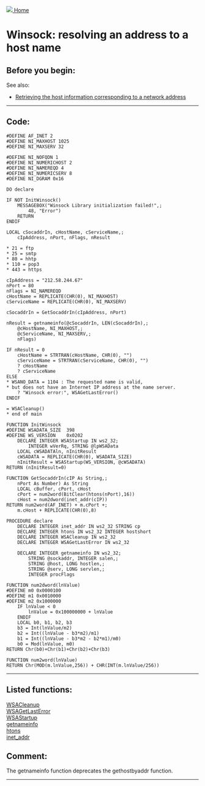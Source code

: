 [<img src="../images/home.png"> Home ](https://github.com/VFPX/Win32API)  

# Winsock: resolving an address to a host name

## Before you begin:
See also:

* [Retrieving the host information corresponding to a network address](sample_217.md)  
  
***  


## Code:
```foxpro  
#DEFINE AF_INET 2
#DEFINE NI_MAXHOST 1025
#DEFINE NI_MAXSERV 32

#DEFINE NI_NOFQDN 1
#DEFINE NI_NUMERICHOST 2
#DEFINE NI_NAMEREQD 4
#DEFINE NI_NUMERICSERV 8
#DEFINE NI_DGRAM 0x16

DO declare

IF NOT InitWinsock()
	MESSAGEBOX("Winsock Library initialization failed!",;
		48, "Error")
	RETURN
ENDIF

LOCAL cSocaddrIn, cHostName, cServiceName,;
	cIpAddress, nPort, nFlags, nResult

* 21 = ftp
* 25 = smtp
* 80 = hhtp
* 110 = pop3
* 443 = https

cIpAddress = "212.58.244.67"
nPort = 80
nFlags = NI_NAMEREQD
cHostName = REPLICATE(CHR(0), NI_MAXHOST)
cServiceName = REPLICATE(CHR(0), NI_MAXSERV)

cSocaddrIn = GetSocaddrIn(cIpAddress, nPort)

nResult = getnameinfo(@cSocaddrIn, LEN(cSocaddrIn),;
	@cHostName, NI_MAXHOST,;
	@cServiceName, NI_MAXSERV,;
	nFlags)

IF nResult = 0
	cHostName = STRTRAN(cHostName, CHR(0), "")
	cServiceName = STRTRAN(cServiceName, CHR(0), "")
	? cHostName
	? cServiceName
ELSE
* WSANO_DATA = 1104 : The requested name is valid,
* but does not have an Internet IP address at the name server.
	? "Winsock error:", WSAGetLastError()
ENDIF

= WSACleanup()
* end of main

FUNCTION InitWinsock
#DEFINE WSADATA_SIZE  398
#DEFINE WS_VERSION    0x0202
	DECLARE INTEGER WSAStartup IN ws2_32;
		INTEGER wVerRq, STRING @lpWSAData
	LOCAL cWSADATAln, nInitResult
	cWSADATA = REPLICATE(CHR(0), WSADATA_SIZE)
	nInitResult = WSAStartup(WS_VERSION, @cWSADATA)
RETURN (nInitResult=0)

FUNCTION GetSocaddrIn(cIP As String,;
	nPort As Number) As String
	LOCAL cBuffer, cPort, cHost
	cPort = num2word(BitClear(htons(nPort),16))
	cHost = num2dword(inet_addr(cIP))
RETURN num2word(AF_INET) + m.cPort +;
	m.cHost + REPLICATE(CHR(0),8)

PROCEDURE declare
	DECLARE INTEGER inet_addr IN ws2_32 STRING cp
	DECLARE INTEGER htons IN ws2_32 INTEGER hostshort
	DECLARE INTEGER WSACleanup IN ws2_32
	DECLARE INTEGER WSAGetLastError IN ws2_32

	DECLARE INTEGER getnameinfo IN ws2_32;
		STRING @sockaddr, INTEGER salen,;
		STRING @host, LONG hostlen,;
		STRING @serv, LONG servlen,;
		INTEGER procFlags

FUNCTION num2dword(lnValue)
#DEFINE m0 0x0000100
#DEFINE m1 0x0010000
#DEFINE m2 0x1000000
	IF lnValue < 0
		lnValue = 0x100000000 + lnValue
	ENDIF
	LOCAL b0, b1, b2, b3
	b3 = Int(lnValue/m2)
	b2 = Int((lnValue - b3*m2)/m1)
	b1 = Int((lnValue - b3*m2 - b2*m1)/m0)
	b0 = Mod(lnValue, m0)
RETURN Chr(b0)+Chr(b1)+Chr(b2)+Chr(b3)

FUNCTION num2word(lnValue)
RETURN Chr(MOD(m.lnValue,256)) + CHR(INT(m.lnValue/256))  
```  
***  


## Listed functions:
[WSACleanup](../libraries/ws2_32/WSACleanup.md)  
[WSAGetLastError](../libraries/ws2_32/WSAGetLastError.md)  
[WSAStartup](../libraries/ws2_32/WSAStartup.md)  
[getnameinfo](../libraries/ws2_32/getnameinfo.md)  
[htons](../libraries/ws2_32/htons.md)  
[inet_addr](../libraries/ws2_32/inet_addr.md)  

## Comment:
The getnameinfo function deprecates the gethostbyaddr function.  
  
***  

